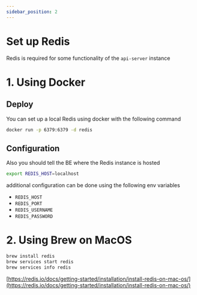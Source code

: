 ```yaml
---
sidebar_position: 2
---
```


# Set up Redis

Redis is required for some functionality of the `api-server` instance

# 1. Using Docker

## Deploy

You can set up a local Redis using docker with the following command

```bash
docker run -p 6379:6379 -d redis
```

## Configuration

Also you should tell the BE where the Redis instance is hosted

```bash
export REDIS_HOST=localhost
```

additional configuration can be done using the following env variables

- `REDIS_HOST`
- `REDIS_PORT`
- `REDIS_USERNAME`
- `REDIS_PASSWORD`

# 2. Using Brew on MacOS

```bash
brew install redis
brew services start redis
brew services info redis
```

[https://redis.io/docs/getting-started/installation/install-redis-on-mac-os/](https://redis.io/docs/getting-started/installation/install-redis-on-mac-os/)